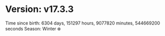 # Version: v17.3.3
Time since birth: 6304 days, 151297 hours, 9077820 minutes, 544669200 seconds
Season: Winter ❄️
